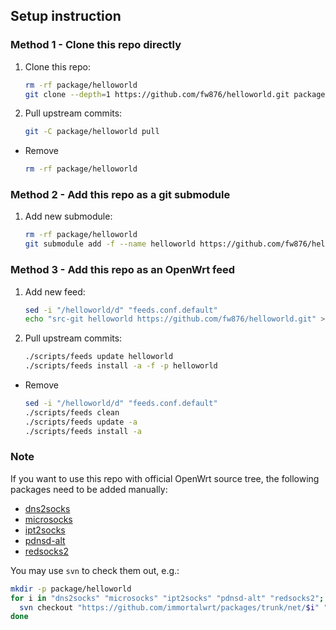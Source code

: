 ## Setup instruction

### Method 1 - Clone this repo directly

1. Clone this repo:

	```bash
	rm -rf package/helloworld
	git clone --depth=1 https://github.com/fw876/helloworld.git package/helloworld
	```

2. Pull upstream commits:

	```bash
	git -C package/helloworld pull
	```

- Remove

  ```bash
  rm -rf package/helloworld
  ```

### Method 2 - Add this repo as a git submodule

1. Add new submodule:

	```bash
	rm -rf package/helloworld
	git submodule add -f --name helloworld https://github.com/fw876/helloworld.git package/helloworld
	```

### Method 3 - Add this repo as an OpenWrt feed

1. Add new feed:

	```bash
	sed -i "/helloworld/d" "feeds.conf.default"
	echo "src-git helloworld https://github.com/fw876/helloworld.git" >> "feeds.conf.default"
	```

2. Pull upstream commits:

	```bash
	./scripts/feeds update helloworld
	./scripts/feeds install -a -f -p helloworld
	```

- Remove

  ```bash
  sed -i "/helloworld/d" "feeds.conf.default"
  ./scripts/feeds clean
  ./scripts/feeds update -a
  ./scripts/feeds install -a
  ```

### Note

If you want to use this repo with official OpenWrt source tree, the following packages need to be added manually:

- [dns2socks](https://github.com/immortalwrt/packages/tree/master/net/dns2socks)
- [microsocks](https://github.com/immortalwrt/packages/tree/master/net/microsocks)
- [ipt2socks](https://github.com/immortalwrt/packages/tree/master/net/ipt2socks)
- [pdnsd-alt](https://github.com/immortalwrt/packages/tree/master/net/pdnsd-alt)
- [redsocks2](https://github.com/immortalwrt/packages/tree/master/net/redsocks2)

You may use `svn` to check them out, e.g.:

```bash
mkdir -p package/helloworld
for i in "dns2socks" "microsocks" "ipt2socks" "pdnsd-alt" "redsocks2"; do \
  svn checkout "https://github.com/immortalwrt/packages/trunk/net/$i" "package/helloworld/$i"; \
done
```
